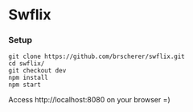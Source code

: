 # Swflix

### Setup

```
git clone https://github.com/brscherer/swflix.git
cd swflix/
git checkout dev
npm install
npm start
```
Access http://localhost:8080 on your browser =)
